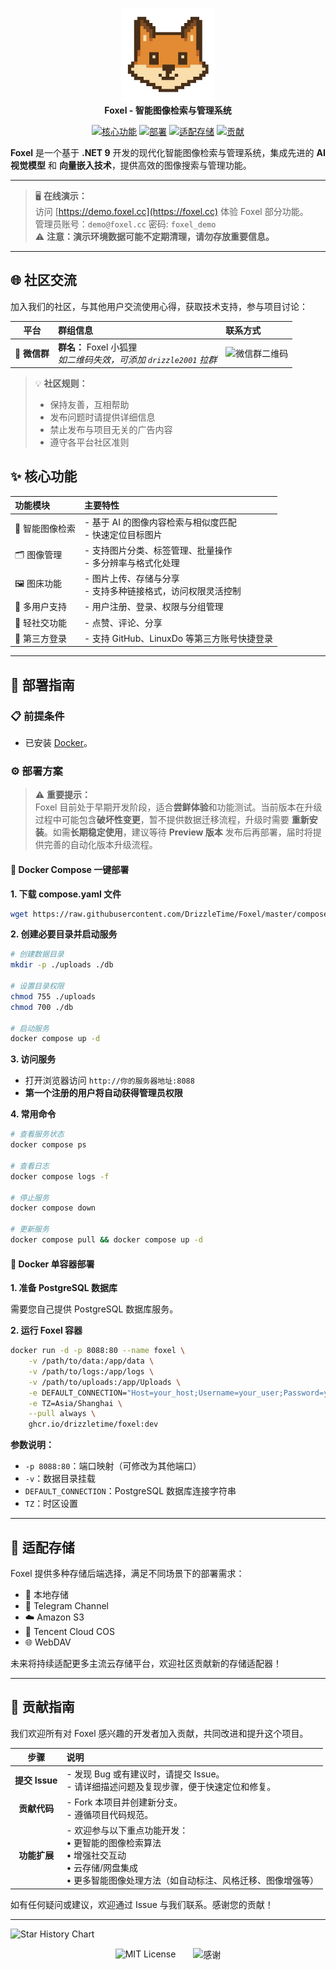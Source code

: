 <p align="center">
    <img src="Web/public/logo.png" alt="Foxel Logo" width="150"><br>
    <strong>Foxel - 智能图像检索与管理系统</strong>
</p>
<p align="center">
    <a href="#-核心功能"><img src="https://img.shields.io/badge/核心功能-Features-blue?style=for-the-badge" alt="核心功能"></a>
    <a href="#-部署指南"><img src="https://img.shields.io/badge/部署-Deploy-orange?style=for-the-badge" alt="部署"></a>
    <a href="#-适配存储"><img src="https://img.shields.io/badge/存储-Storage-green?style=for-the-badge" alt="适配存储"></a>
    <a href="#-贡献指南"><img src="https://img.shields.io/badge/贡献-Contribute-brightgreen?style=for-the-badge" alt="贡献"></a>
</p>

<p>
    <strong>Foxel</strong> 是一个基于 <strong>.NET 9</strong> 开发的现代化智能图像检索与管理系统，集成先进的 <strong>AI 视觉模型</strong> 和 <strong>向量嵌入技术</strong>，提供高效的图像搜索与管理功能。
</p>

---

> 🖥️ **在线演示：**  
> 访问 [https://demo.foxel.cc](https://foxel.cc) 体验 Foxel 部分功能。  
> 管理员账号：`demo@foxel.cc` 密码: `foxel_demo`  
> ⚠️ **注意：演示环境数据可能不定期清理，请勿存放重要信息。**

---

## 🌐 社区交流

加入我们的社区，与其他用户交流使用心得，获取技术支持，参与项目讨论：

|     平台     | 群组信息                                                | 联系方式                                                                     |
|:----------:|:----------------------------------------------------|:-------------------------------------------------------------------------|
| 📱 **微信群** | **群名：** Foxel 小狐狸 <br>*如二维码失效，可添加 `drizzle2001` 拉群* | <img src="https://foxel.cc/Uploads/wechat.png" alt="微信群二维码" width="100"> |

> 💡 **社区规则：**
> - 保持友善，互相帮助
> - 发布问题时请提供详细信息
> - 禁止发布与项目无关的广告内容
> - 遵守各平台社区准则

## ✨ 核心功能

| 功能模块      | 主要特性                                |
|:----------|:------------------------------------|
| 🤖 智能图像检索 | - 基于 AI 的图像内容检索与相似度匹配<br>- 快速定位目标图片 |
| 🗂️ 图像管理  | - 支持图片分类、标签管理、批量操作<br>- 多分辨率与格式化处理  |
| 🖼️ 图床功能  | - 图片上传、存储与分享<br>- 支持多种链接格式，访问权限灵活控制 |
| 👥 多用户支持  | - 用户注册、登录、权限与分组管理                   |
| 💬 轻社交功能  | - 点赞、评论、分享                          |
| 🔗 第三方登录  | - 支持 GitHub、LinuxDo 等第三方账号快捷登录      |

---

## 🚀 部署指南

### 📋 前提条件

- 已安装 [Docker](https://www.docker.com/)。

### ⚙️ 部署方案

> ⚠️ **重要提示：**  
> Foxel 目前处于早期开发阶段，适合**尝鲜体验**和功能测试。当前版本在升级过程中可能包含**破坏性变更**，暂不提供数据迁移流程，升级时需要
**重新安装**。如需**长期稳定使用**，建议等待 **Preview 版本** 发布后再部署，届时将提供完善的自动化版本升级流程。

#### 🐳 Docker Compose 一键部署

**1. 下载 compose.yaml 文件**

```bash
wget https://raw.githubusercontent.com/DrizzleTime/Foxel/master/compose.yaml
```

**2. 创建必要目录并启动服务**

```bash
# 创建数据目录
mkdir -p ./uploads ./db

# 设置目录权限
chmod 755 ./uploads
chmod 700 ./db

# 启动服务
docker compose up -d
```

**3. 访问服务**

- 打开浏览器访问 `http://你的服务器地址:8088`
- **第一个注册的用户将自动获得管理员权限**

**4. 常用命令**

```bash
# 查看服务状态
docker compose ps

# 查看日志
docker compose logs -f

# 停止服务
docker compose down

# 更新服务
docker compose pull && docker compose up -d
```

#### 🐋 Docker 单容器部署

**1. 准备 PostgreSQL 数据库**

需要您自己提供 PostgreSQL 数据库服务。

**2. 运行 Foxel 容器**

```bash
docker run -d -p 8088:80 --name foxel \
    -v /path/to/data:/app/data \
    -v /path/to/logs:/app/logs \
    -v /path/to/uploads:/app/Uploads \
    -e DEFAULT_CONNECTION="Host=your_host;Username=your_user;Password=your_password;Database=your_db" \
    -e TZ=Asia/Shanghai \
    --pull always \
    ghcr.io/drizzletime/foxel:dev
```

**参数说明：**

- `-p 8088:80`：端口映射（可修改为其他端口）
- `-v`：数据目录挂载
- `DEFAULT_CONNECTION`：PostgreSQL 数据库连接字符串
- `TZ`：时区设置

---

## 📖 适配存储

Foxel 提供多种存储后端选择，满足不同场景下的部署需求：

- 📁 本地存储
- 📡 Telegram Channel
- ☁️ Amazon S3
- 🔐 Tencent Cloud COS
- 🌐 WebDAV

未来将持续适配更多主流云存储平台，欢迎社区贡献新的存储适配器！

---

## 🤝 贡献指南

我们欢迎所有对 Foxel 感兴趣的开发者加入贡献，共同改进和提升这个项目。

|      步骤      | 说明                                                                                          |
|:------------:|:--------------------------------------------------------------------------------------------|
| **提交 Issue** | - 发现 Bug 或有建议时，请提交 Issue。<br>- 请详细描述问题及复现步骤，便于快速定位和修复。                                      |
|   **贡献代码**   | - Fork 本项目并创建新分支。<br>- 遵循项目代码规范。                                                            |
|   **功能扩展**   | - 欢迎参与以下重点功能开发：<br>• 更智能的图像检索算法<br>• 增强社交互动<br>• 云存储/网盘集成<br>• 更多智能图像处理方法（如自动标注、风格迁移、图像增强等） |

如有任何疑问或建议，欢迎通过 Issue 与我们联系。感谢您的贡献！

---

![Star History Chart](https://api.star-history.com/svg?repos=DrizzleTime/Foxel&type=Date)

<p align="center">
    <img src="https://img.shields.io/badge/License-MIT-blueviolet?style=for-the-badge" alt="MIT License" style="display:inline-block; vertical-align:middle;">
    <span style="display:inline-block; width:20px;"></span>
    <img src="https://img.shields.io/badge/感谢您的支持-Thanks-yellow?style=for-the-badge" alt="感谢" style="display:inline-block; vertical-align:middle;">
</p>